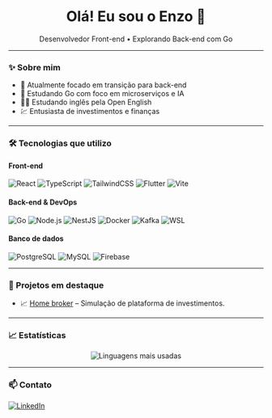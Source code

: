 <h1 align="center">Olá! Eu sou o Enzo 👋</h1>

<p align="center">
  Desenvolvedor Front-end • Explorando Back-end com Go
</p>

---

### ✨ Sobre mim

- 🧠 Atualmente focado em transição para back-end
- 🐍 Estudando Go com foco em microserviços e IA
- 🧑‍🎓 Estudando inglês pela Open English
- 💹 Entusiasta de investimentos e finanças

---

### 🛠️ Tecnologias que utilizo

#### Front-end
![React](https://img.shields.io/badge/React-20232A?style=flat&logo=react&logoColor=61DAFB)
![TypeScript](https://img.shields.io/badge/TypeScript-3178C6?style=flat&logo=typescript&logoColor=white)
![TailwindCSS](https://img.shields.io/badge/TailwindCSS-0EA5E9?style=flat&logo=tailwind-css&logoColor=white)
![Flutter](https://img.shields.io/badge/Flutter-02569B?style=flat&logo=flutter&logoColor=white)
![Vite](https://img.shields.io/badge/Vite-646CFF?style=flat&logo=vite&logoColor=white)


#### Back-end & DevOps
![Go](https://img.shields.io/badge/Go-00ADD8?style=flat&logo=go&logoColor=white)
![Node.js](https://img.shields.io/badge/Node.js-339933?style=flat&logo=node.js&logoColor=white)
![NestJS](https://img.shields.io/badge/NestJS-E0234E?style=flat&logo=nestjs&logoColor=white)
![Docker](https://img.shields.io/badge/Docker-2496ED?style=flat&logo=docker&logoColor=white)
![Kafka](https://img.shields.io/badge/Kafka-231F20?style=flat&logo=apachekafka&logoColor=white)
![WSL](https://img.shields.io/badge/WSL-3C3C3C?style=flat&logo=windows&logoColor=white)

#### Banco de dados
![PostgreSQL](https://img.shields.io/badge/PostgreSQL-336791?style=flat&logo=postgresql&logoColor=white)
![MySQL](https://img.shields.io/badge/MySQL-00758F?style=flat&logo=mysql&logoColor=white)
![Firebase](https://img.shields.io/badge/Firebase-FFCA28?style=flat&logo=firebase&logoColor=black)

---

### 🚀 Projetos em destaque

- 📈 [Home broker](https://github.com/eseiji/home-broker) – Simulação de plataforma de investimentos.

---

### 📈 Estatísticas

<p align="center">
  <img src="https://github-readme-stats.vercel.app/api/top-langs/?username=eseiji&layout=compact&theme=radical" alt="Linguagens mais usadas" />
</p>

---

### 📫 Contato

[![LinkedIn](https://img.shields.io/badge/LinkedIn-0A66C2?style=flat&logo=linkedin&logoColor=white)](https://www.linkedin.com/in/enzo-seiji-a832a8207/)


